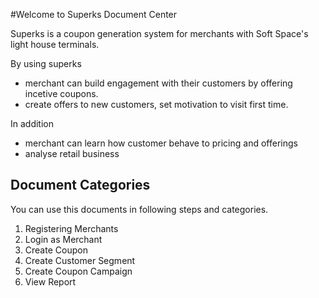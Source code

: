#Welcome to Superks Document Center

Superks is a coupon generation system for merchants with Soft Space's light house terminals.

By using superks
- merchant can build engagement with their customers by offering incetive coupons.
- create offers to new customers, set motivation to visit first time.

In addition 
- merchant can learn how customer behave to pricing and offerings
- analyse retail business


## Document Categories

You can use this documents in following steps and categories.

1. Registering Merchants
2. Login as Merchant
3. Create Coupon
4. Create Customer Segment
5. Create Coupon Campaign
6. View Report


